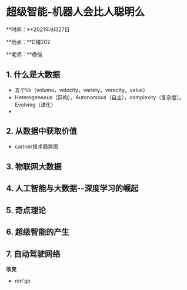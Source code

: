 # 超级智能-机器人会比人聪明么

**时间：**2021年9月27日

**地点：**D楼202

**老师：**杨恺

## 1. 什么是大数据

+ 五个Vs（volume，velocity，variety，veracity，value）
+ Heterogeneous（异构），Autonomous（自主），complexity（复杂度）。Evolving（进化）
+

## 2. 从数据中获取价值

+ cartner技术趋势图

## 3. 物联网大数据

## 4. 人工智能与大数据--深度学习的崛起

## 5. 奇点理论

## 6. 超级智能的产生

## 7. 自动驾驶网络
**改变**
+ ren'go




